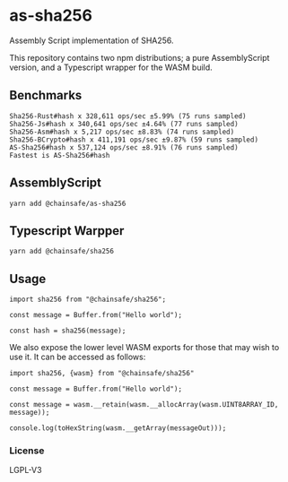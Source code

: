 # as-sha256
Assembly Script implementation of SHA256.

This repository contains two npm distributions; a pure AssemblyScript version, and a Typescript wrapper for the WASM build.

## Benchmarks

```
Sha256-Rust#hash x 328,611 ops/sec ±5.99% (75 runs sampled)
Sha256-Js#hash x 340,641 ops/sec ±4.64% (77 runs sampled)
Sha256-Asm#hash x 5,217 ops/sec ±8.83% (74 runs sampled)
Sha256-BCrypto#hash x 411,191 ops/sec ±9.87% (59 runs sampled)
AS-Sha256#hash x 537,124 ops/sec ±8.91% (76 runs sampled)
Fastest is AS-Sha256#hash
```


## AssemblyScript

`yarn add @chainsafe/as-sha256`

## Typescript Warpper

`yarn add @chainsafe/sha256`

## Usage

```JS
import sha256 from "@chainsafe/sha256";

const message = Buffer.from("Hello world");

const hash = sha256(message);
```

We also expose the lower level WASM exports for those that may wish to use it. It can be accessed as follows:
```JS
import sha256, {wasm} from "@chainsafe/sha256"

const message = Buffer.from("Hello world");

const message = wasm.__retain(wasm.__allocArray(wasm.UINT8ARRAY_ID, message));

console.log(toHexString(wasm.__getArray(messageOut)));
```

### License

LGPL-V3